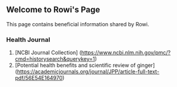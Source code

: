 ## Welcome to Rowi's Page

This page contains beneficial information shared by Rowi.

### Health Journal

1. [NCBI Journal Collection] (https://www.ncbi.nlm.nih.gov/pmc/?cmd=historysearch&querykey=1)
2. [Potential health benefits and scientific review of ginger] (https://academicjournals.org/journal/JPP/article-full-text-pdf/56E54E164970)
